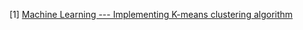 [1] <a href="https://github.com/WindowsGeekPro/ml-kmeans">Machine Learning --- Implementing K-means clustering algorithm</a>
